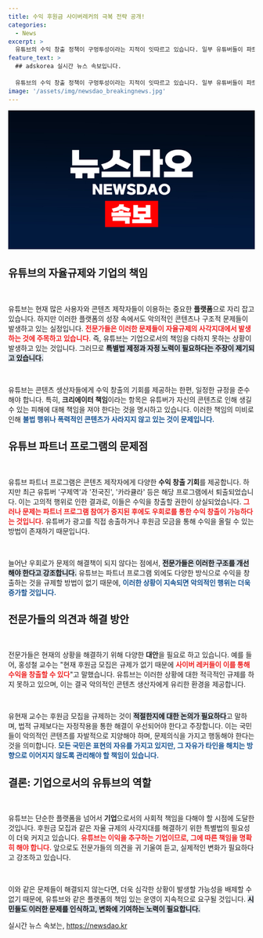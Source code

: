 ```yaml
---
title: 수익 후원금 사이버레커의 극복 전략 공개!
categories:
  - News
excerpt: >
  유튜브의 수익 창출 정책이 구멍투성이라는 지적이 잇따르고 있습니다. 일부 유튜버들이 파트너 프로그램 참여 정지에도 불구하고 다양한 우회로를 이용해 수익을 올리는 상황에 전문가들은 특별법 제정과 자정 노력이 급선무라고 강조합니다. 클릭해서 자세히 알아보세요!
feature_text: >
  ## adskorea 실시간 뉴스 속보입니다.

  유튜브의 수익 창출 정책이 구멍투성이라는 지적이 잇따르고 있습니다. 일부 유튜버들이 파트너 프로그램 참여 정지에도 불구하고 다양한 우회로를 이용해 수익을 올리는 상황에 전문가들은 특별법 제정과 자정 노력이 급선무라고 강조합니다. 클릭해서 자세히 알아보세요!
image: '/assets/img/newsdao_breakingnews.jpg'
---
```


<p><img src="/assets/img/newsdao_breakingnews.jpg" alt="adskorea 속보" /></p>

<h2 data-ke-size="size26">유튜브의 자율규제와 기업의 책임</h2>

<p data-ke-size="size16">&nbsp;</p>

<p>유튜브는 현재 많은 사용자와 콘텐츠 제작자들이 이용하는 중요한 <b>플랫폼</b>으로 자리 잡고 있습니다. 하지만 이러한 플랫폼의 성장 속에서도 악의적인 콘텐츠나 구조적 문제들이 발생하고 있는 실정입니다. <b><span style="color: #ee2323;">전문가들은 이러한 문제들이 자율규제의 사각지대에서 발생하는 것에 주목하고 있습니다.</span></b> 즉, 유튜브는 기업으로서의 책임을 다하지 못하는 상황이 발생하고 있는 것입니다. 그러므로 <b><span style="background-color: #21538527;">특별법 제정과 자정 노력이 필요하다는 주장이 제기되고 있습니다.</span></b></p>

<p data-ke-size="size16">&nbsp;</p>

<p>유튜브는 콘텐츠 생산자들에게 수익 창출의 기회를 제공하는 한편, 일정한 규정을 준수해야 합니다. 특히, <b>크리에이터 책임</b>이라는 항목은 유튜버가 자신의 콘텐츠로 인해 생길 수 있는 피해에 대해 책임을 져야 한다는 것을 명시하고 있습니다. 이러한 책임의 미비로 인해 <b><span style="color: #1a5490;">불법 행위나 폭력적인 콘텐츠가 사라지지 않고 있는 것이 문제입니다.</span></b></p>

<h2 data-ke-size="size26">유튜브 파트너 프로그램의 문제점</h2>

<p data-ke-size="size16">&nbsp;</p>

<p>유튜브 파트너 프로그램은 콘텐츠 제작자에게 다양한 <b>수익 창출 기회</b>를 제공합니다. 하지만 최근 유튜버 '구제역'과 '전국진', '카라큘라' 등은 해당 프로그램에서 퇴출되었습니다. 이는 고의적 행위로 인한 결과로, 이들은 수익을 창출할 권한이 상실되었습니다. <b><span style="color: #ee2323;">그러나 문제는 파트너 프로그램 참여가 중지된 후에도 우회로를 통한 수익 창출이 가능하다는 것입니다.</span></b> 유튜버가 광고를 직접 송출하거나 후원금 모금을 통해 수익을 올릴 수 있는 방법이 존재하기 때문입니다.</p>

<p data-ke-size="size16">&nbsp;</p>

<p>늘어난 우회로가 문제의 해결책이 되지 않다는 점에서, <b><span style="background-color: #21538527;">전문가들은 이러한 구조를 개선해야 한다고 강조합니다.</span></b> 유튜브는 파트너 프로그램 외에도 다양한 방식으로 수익을 창출하는 것을 규제할 방법이 없기 때문에, <b><span style="color: #1a5490;">이러한 상황이 지속되면 악의적인 행위는 더욱 증가할 것입니다.</span></b></p>

<h2 data-ke-size="size26">전문가들의 의견과 해결 방안</h2>

<p data-ke-size="size16">&nbsp;</p>

<p>전문가들은 현재의 상황을 해결하기 위해 다양한 <b>대안</b>을 필요로 하고 있습니다. 예를 들어, 홍성철 교수는 "현재 후원금 모집은 규제가 없기 때문에 <b><span style="color: #ee2323;">사이버 레커들이 이를 통해 수익을 창출할 수 있다</span></b>"고 말했습니다. 유튜브는 이러한 상황에 대한 적극적인 규제를 하지 못하고 있으며, 이는 결국 악의적인 콘텐츠 생산자에게 유리한 환경을 제공합니다.</p>

<p data-ke-size="size16">&nbsp;</p>

<p>유현재 교수는 후원금 모집을 규제하는 것이 <b><span style="background-color: #21538527;">적절한지에 대한 논의가 필요하다</span></b>고 말하며, 법적 규제보다는 자정작용을 통한 해결이 우선되어야 한다고 주장합니다. 이는 국민들이 악의적인 콘텐츠를 자발적으로 지양해야 하며, 문제의식을 가지고 행동해야 한다는 것을 의미합니다. <b><span style="color: #1a5490;">모든 국민은 표현의 자유를 가지고 있지만, 그 자유가 타인을 해치는 방향으로 이어지지 않도록 관리해야 할 책임이 있습니다.</span></b></p>

<h2 data-ke-size="size26">결론: 기업으로서의 유튜브의 역할</h2>

<p data-ke-size="size16">&nbsp;</p>

<p>유튜브는 단순한 플랫폼을 넘어서 <b>기업</b>으로서의 사회적 책임을 다해야 할 시점에 도달한 것입니다. 후원금 모집과 같은 자율 규제의 사각지대를 해결하기 위한 특별법의 필요성이 더욱 커지고 있습니다. <b><span style="color: #ee2323;">유튜브는 이익을 추구하는 기업이므로, 그에 따른 책임을 명확히 해야 합니다.</span></b> 앞으로도 전문가들의 의견을 귀 기울여 듣고, 실제적인 변화가 필요하다고 강조하고 있습니다. </p>

<p data-ke-size="size16">&nbsp;</p>

<p>이와 같은 문제들이 해결되지 않는다면, 더욱 심각한 상황이 발생할 가능성을 배제할 수 없기 때문에, 유튜브와 같은 플랫폼의 책임 있는 운영이 지속적으로 요구될 것입니다. <b><span style="background-color: #21538527;">시민들도 이러한 문제를 인식하고, 변화에 기여하는 노력이 필요합니다.</span></b></p>
실시간 뉴스 속보는, <a href="https://newsdao.kr" rel="dofollow">https://newsdao.kr</a>


